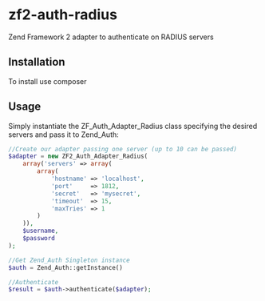 zf2-auth-radius
===============

Zend Framework 2 adapter to authenticate on RADIUS servers

Installation
------------

To install use composer

Usage
-----

Simply instantiate the ZF_Auth_Adapter_Radius class specifying the desired servers and pass it to Zend_Auth:

```php
//Create our adapter passing one server (up to 10 can be passed)
$adapter = new ZF2_Auth_Adapter_Radius(
    array('servers' => array(
        array(
            'hostname' => 'localhost',
            'port'     => 1812,
            'secret'   => 'mysecret',
            'timeout'  => 15,
            'maxTries' => 1
        )
    )),
    $username,
    $password
);

//Get Zend_Auth Singleton instance
$auth = Zend_Auth::getInstance()

//Authenticate
$result = $auth->authenticate($adapter);
```



